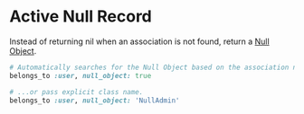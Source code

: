 Active Null Record
==================

Instead of returning nil when an association is not found, return a [Null Object](http://martinfowler.com/eaaCatalog/specialCase.html).

```ruby
# Automatically searches for the Null Object based on the association name (NullUser)...
belongs_to :user, null_object: true

# ...or pass explicit class name.
belongs_to :user, null_object: 'NullAdmin'
```
